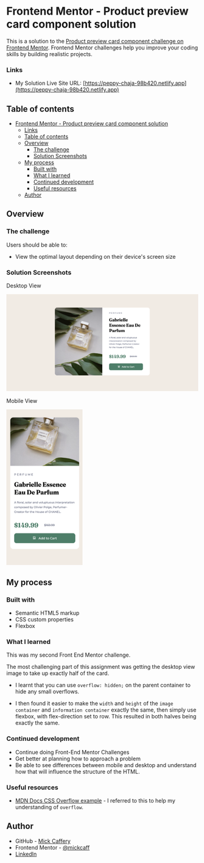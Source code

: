 # Frontend Mentor - Product preview card component solution

This is a solution to the [Product preview card component challenge on Frontend Mentor](https://www.frontendmentor.io/challenges/product-preview-card-component-GO7UmttRfa). Frontend Mentor challenges help you improve your coding skills by building realistic projects. 

### Links

- My Solution Live Site URL: [https://peppy-chaja-98b420.netlify.app](https://peppy-chaja-98b420.netlify.app)

## Table of contents

- [Frontend Mentor - Product preview card component solution](#frontend-mentor---product-preview-card-component-solution)
    - [Links](#links)
  - [Table of contents](#table-of-contents)
  - [Overview](#overview)
    - [The challenge](#the-challenge)
    - [Solution Screenshots](#solution-screenshots)
  - [My process](#my-process)
    - [Built with](#built-with)
    - [What I learned](#what-i-learned)
    - [Continued development](#continued-development)
    - [Useful resources](#useful-resources)
  - [Author](#author)

## Overview

### The challenge

Users should be able to:

- View the optimal layout depending on their device's screen size

### Solution Screenshots

Desktop View

![](./images/final-desktop.png)

Mobile View

<img src="./images/final-mobile.png" alt="Mobile view" width="200px">



## My process

### Built with

- Semantic HTML5 markup
- CSS custom properties
- Flexbox

### What I learned

This was my second Front End Mentor challenge.

The most challenging part of this assignment was getting the desktop view image to take up exactly half of the card. 

- I learnt that you can use `overflow: hidden;` on the parent container to hide any small overflows.

- I then found it easier to make the `width` and `height` of the `image container` and `information container` exactly the same, then simply use flexbox, with flex-direction set to row. This resulted in both halves being exactly the same.


### Continued development

- Continue doing Front-End Mentor Challenges
- Get better at planning how to approach a problem
- Be able to see differences between mobile and desktop and understand how that will influence the structure of the HTML.

### Useful resources

- [MDN Docs CSS Overflow example](https://developer.mozilla.org/en-US/docs/Web/CSS/overflow) - I referred to this to help my understanding of `overflow`.

## Author

- GitHub - [Mick Caffery](https://github.com/mickcaff)
- Frontend Mentor - [@mickcaff](https://www.frontendmentor.io/profile/mickcaff)
- [LinkedIn](https://www.linkedin.com/in/mcaffery/)
